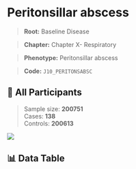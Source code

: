 # Peritonsillar abscess

> **Root:** Baseline Disease  

> **Chapter:** Chapter X- Respiratory  

> **Phenotype:** Peritonsillar abscess  

> **Code:** `J10_PERITONSABSC`

## 🧪 All Participants  
> Sample size: **200751**  
> Cases: **138**  
> Controls: **200613**
<img src="/Sensitive/Figures/ALL/Incidence/J10_PERITONSABSC.png"/>

## 📊 Data Table
<CsvTableMRF src="/Sensitive/Data/ALL/Incidence/COX_J10_PERITONSABSC.csv"/>

